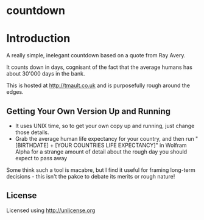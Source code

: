 countdown
=========
# Introduction
A really simple, inelegant countdown based on a quote from Ray Avery. 

It counts down in days, cognisant of the fact that the average humans has about 30'000 days in the bank.

This is hosted at http://tmault.co.uk and is purposefully rough around the edges. 

## Getting Your Own Version Up and Running
* It uses UNIX time, so to get your own copy up and running, just change those details. 
* Grab the average human life expectancy for your country, and then run "[BIRTHDATE] + [YOUR COUNTRIES LIFE EXPECTANCY]" in Wolfram Alpha for a strange amount of detail about the rough day you should expect to pass away

Some think such a tool is macabre, but I find it useful for framing long-term decisions - this isn't the pakce to debate its merits or rough nature!

## License
Licensed using http://unlicense.org
